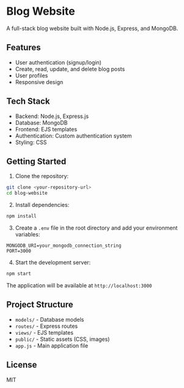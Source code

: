 # Blog Website

A full-stack blog website built with Node.js, Express, and MongoDB.

## Features

- User authentication (signup/login)
- Create, read, update, and delete blog posts
- User profiles
- Responsive design

## Tech Stack

- Backend: Node.js, Express.js
- Database: MongoDB
- Frontend: EJS templates
- Authentication: Custom authentication system
- Styling: CSS

## Getting Started

1. Clone the repository:
```bash
git clone <your-repository-url>
cd blog-website
```

2. Install dependencies:
```bash
npm install
```

3. Create a `.env` file in the root directory and add your environment variables:
```
MONGODB_URI=your_mongodb_connection_string
PORT=3000
```

4. Start the development server:
```bash
npm start
```

The application will be available at `http://localhost:3000`

## Project Structure

- `models/` - Database models
- `routes/` - Express routes
- `views/` - EJS templates
- `public/` - Static assets (CSS, images)
- `app.js` - Main application file

## License

MIT 